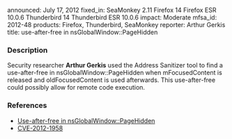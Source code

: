 announced: July 17, 2012
fixed_in: SeaMonkey 2.11
          Firefox 14
          Firefox ESR 10.0.6
          Thunderbird 14
          Thunderbird ESR 10.0.6
impact: Moderate
mfsa_id: 2012-48
products: Firefox, Thunderbird, SeaMonkey
reporter: Arthur Gerkis
title: use-after-free in nsGlobalWindow::PageHidden

<h3>Description</h3>

<p>Security researcher <strong>Arthur Gerkis</strong> used the Address Sanitizer
tool to find a use-after-free in nsGlobalWindow::PageHidden when mFocusedContent
is released and oldFocusedContent is used afterwards. This use-after-free could
possibly allow for remote code execution.
</p>


<h3>References</h3>

<ul>
  <li><a href="https://bugzilla.mozilla.org/show_bug.cgi?id=750820">
      Use-after-free in nsGlobalWindow::PageHidden</a></li>
  <li><a href="http://cve.mitre.org/cgi-bin/cvename.cgi?name=CVE-2012-1958" class="ex-ref">CVE-2012-1958</a></li>
</ul>



